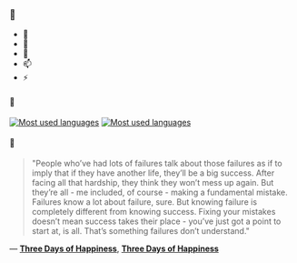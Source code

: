 ### 👋

- 🔭
- 🌱
- 💬
- 📫
- ⚡

#### 🧏

[![Most used languages](https://github-readme-stats-aynah.vercel.app/api/top-langs/?username=aynh&theme=solarized-dark&langs_count=6&layout=compact&hide_title=true)](https://github.com/anuraghazra/github-readme-stats#gh-dark-mode-only)
[![Most used languages](https://github-readme-stats-aynah.vercel.app/api/top-langs/?username=aynh&theme=solarized-light&langs_count=6&layout=compact&hide_title=true)](https://github.com/anuraghazra/github-readme-stats#gh-light-mode-only)

#### 💬

> "People who’ve had lots of failures talk about those failures as if to imply that if they have another life, they’ll be a big success. After facing all that hardship, they think they won’t mess up again. But they’re all - me included, of course - making a fundamental mistake. Failures know a lot about failure, sure. But knowing failure is completely different from knowing success. Fixing your mistakes doesn’t mean success takes their place - you’ve just got a point to start at, is all. That’s something failures don’t understand."

&mdash; [**Three Days of Happiness**](https://myanimelist.net/character.php?q=Three%20Days%20of%20Happiness&cat=character), [**Three Days of Happiness**](https://myanimelist.net/search/all?q=Three%20Days%20of%20Happiness&cat=all)
